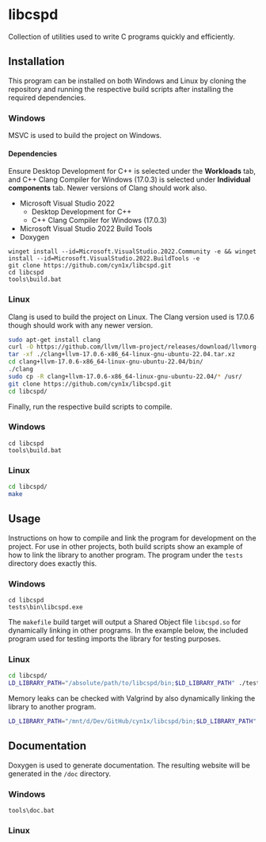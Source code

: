 # libcspd

Collection of utilities used to write C programs quickly and efficiently.

## Installation

This program can be installed on both Windows and Linux by cloning the repository and running the respective build scripts after installing the required dependencies.

### Windows

MSVC is used to build the project on Windows.

#### Dependencies

Ensure Desktop Development for C++ is selected under the **Workloads** tab, and C++ Clang Compiler for Windows (17.0.3) is selected under **Individual components** tab. Newer versions of Clang should work also.

- Microsoft Visual Studio 2022
  - Desktop Development for C++
  - C++ Clang Compiler for Windows (17.0.3)
- Microsoft Visual Studio 2022 Build Tools
- Doxygen

```commandline
winget install --id=Microsoft.VisualStudio.2022.Community -e && winget install --id=Microsoft.VisualStudio.2022.BuildTools -e 
git clone https://github.com/cyn1x/libcspd.git
cd libcspd
tools\build.bat
```

### Linux

Clang is used to build the project on Linux. The Clang version used is 17.0.6 though should work with any newer version.

```bash
sudo apt-get install clang
curl -O https://github.com/llvm/llvm-project/releases/download/llvmorg-17.0.6/clang+llvm-17.0.6-x86_64-linux-gnu-ubuntu-22.04.tar.xz
tar -xf ./clang+llvm-17.0.6-x86_64-linux-gnu-ubuntu-22.04.tar.xz
cd clang+llvm-17.0.6-x86_64-linux-gnu-ubuntu-22.04/bin/
./clang
sudo cp -R clang+llvm-17.0.6-x86_64-linux-gnu-ubuntu-22.04/* /usr/
git clone https://github.com/cyn1x/libcspd.git
cd libcspd/
```

Finally, run the respective build scripts to compile. 
### Windows
```commandline
cd libcspd
tools\build.bat
```

### Linux
```bash
cd libcspd/
make
```

## Usage

Instructions on how to compile and link the program for development on the project. For use in other projects, both build scripts show an example of how to link the library to another program. The program under the `tests` directory does exactly this.

### Windows
```commandline
cd libcspd
tests\bin\libcspd.exe
```

The `makefile` build target will output a Shared Object file `libcspd.so` for dynamically linking in other programs. In the example below, the included program used for testing imports the library for testing purposes.

### Linux
```bash
cd libcspd/
LD_LIBRARY_PATH="/absolute/path/to/libcspd/bin;$LD_LIBRARY_PATH" ./tests/bin/libcspd
```

Memory leaks can be checked with Valgrind by also dynamically linking the library to another program.

```bash
LD_LIBRARY_PATH="/mnt/d/Dev/GitHub/cyn1x/libcspd/bin;$LD_LIBRARY_PATH" valgrind --leak-check=yes ./tests/bin/libcspd 
```

## Documentation

Doxygen is used to generate documentation. The resulting website will be generated in the `/doc` directory.

### Windows
```
tools\doc.bat
```

### Linux
```

```
